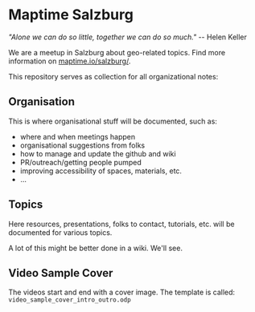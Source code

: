 # Maptime Salzburg

*"Alone we can do so little, together we can do so much."* -- Helen Keller

We are a meetup in Salzburg about geo-related topics. Find more information on [maptime.io/salzburg/](http://maptime.io/salzburg/).

This repository serves as collection for all organizational notes:

## Organisation

This is where organisational stuff will be documented, such as:

- where and when meetings happen
- organisational suggestions from folks
- how to manage and update the github and wiki
- PR/outreach/getting people pumped
- improving accessibility of spaces, materials, etc.
- ...

## Topics

Here resources, presentations, folks to contact, tutorials, etc. will be documented for various topics.

A lot of this might be better done in a wiki. We'll see.

## Video Sample Cover

The videos start and end with a cover image. The template is called:  `video_sample_cover_intro_outro.odp`
